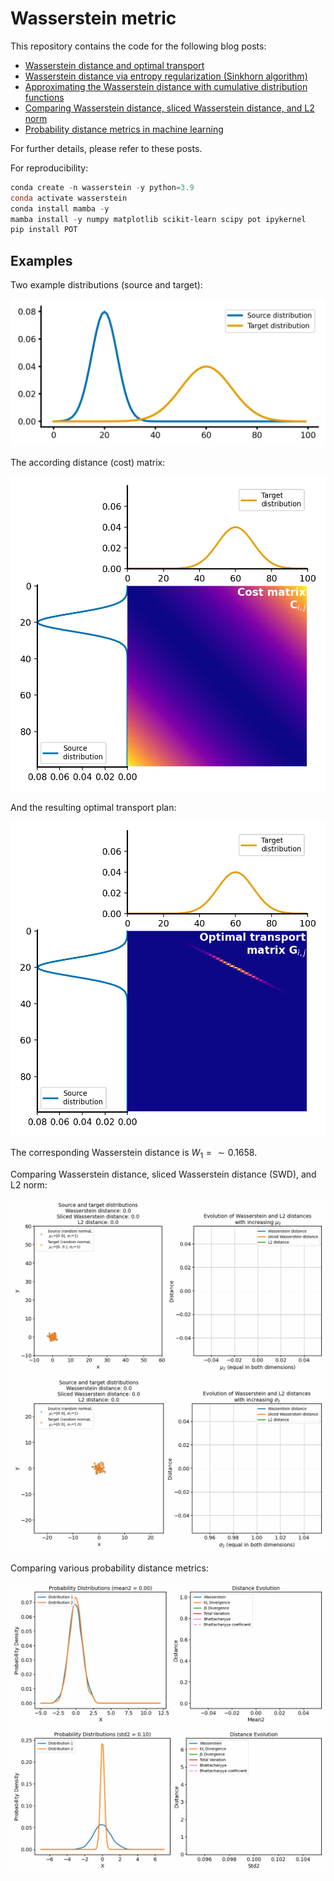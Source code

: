 # Wasserstein metric

This repository contains the code for the following blog posts:

* [Wasserstein distance and optimal transport](https://www.fabriziomusacchio.com/blog/2023-07-22-wasserstein_distance)
* [Wasserstein distance via entropy regularization (Sinkhorn algorithm)](https://www.fabriziomusacchio.com/blog/2023-07-23-wasserstein_distance_skinhorn)
* [Approximating the Wasserstein distance with cumulative distribution functions ](https://www.fabriziomusacchio.com/blog/2023-07-24-wasserstein_distance_cdf_approximation/)
* [Comparing Wasserstein distance, sliced Wasserstein distance, and L2 norm ](https://www.fabriziomusacchio.com/blog/2023-07-26-wasserstein_vs_l2_norm/)
* [Probability distance metrics in machine learning](https://www.fabriziomusacchio.com/blog/2023-07-28-probability_density_metrics/)

For further details, please refer to these posts.

For reproducibility:

```powershell
conda create -n wasserstein -y python=3.9
conda activate wasserstein
conda install mamba -y
mamba install -y numpy matplotlib scikit-learn scipy pot ipykernel
pip install POT
```


## Examples
Two example distributions (source and target):

![img](images/wasserstein_distributions.png)

The according distance (cost) matrix:

![img](images/wasserstein_cost_matrix.png)

And the resulting optimal transport plan:

![img](images/wasserstein_optimal_transport_linear_programming.png)

The corresponding Wasserstein distance is $W_1 = \sim0.1658$.

Comparing Wasserstein distance, sliced Wasserstein distance (SWD), and L2 norm:

![img](images/wasserstein_l2_animation_m2.gif)
![img](images/wasserstein_l2_animation_s2.gif)

Comparing various probability distance metrics:

![img](images/distance_evolution_discrete_mean2.gif)
![img](images/distance_evolution_discrete_std2.gif)




